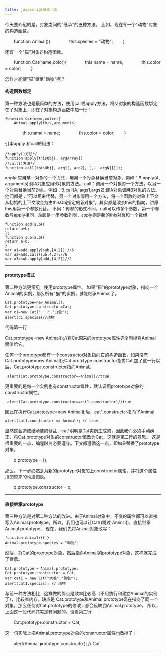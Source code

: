 ```yaml
---
title: javascript继承（3）
---
```


今天要介绍的是，对象之间的"继承"的五种方法。
比如，现在有一个"动物"对象的构造函数。

　　function Animal(){
　　　　this.species = "动物";
　　}

还有一个"猫"对象的构造函数。

　　function Cat(name,color){
　　　　this.name = name;
　　　　this.color = color;
　　}

怎样才能使"猫"继承"动物"呢？
#### 构造函数绑定
第一种方法也是最简单的方法，使用call或apply方法，将父对象的构造函数绑定在子对象上，即在子对象构造函数中加一行：

	function Cat(name,color){
	    Animal.apply(this,arguments)
　　　　this.name = name;
　　　　this.color = color;
　　}

引申apply 和call的用法：

	/*apply()方法*/
	function.apply(thisObj[, argArray])
	/*call()方法*/
	function.call(thisObj[, arg1[, arg2[, [,...argN]]]]);

apply:应用某一对象的一个方法，用另一个对象替换当前对象。例如：B.apply(A, arguments);即A对象应用B对象的方法。
call：调用一个对象的一个方法，以另一个对象替换当前对象。例如：B.call(A, args1,args2);即A对象调用B对象的方法。
他们都是：“可以用来代替，另一个对象调用一个方法，将一个函数的对象上下文从初始的上下文改变为由thisObj指定的新对象”。其实都是改变this的指向，讲原this用第一个参数代替。
不同：传参的形式不同，call可以传多个参数，第一个参数与apply相同，后面是一串参数列表，apply则是新的this对象和一个数组

    function add(a,b){
    return a+b;
    };
    function sub(a,b){
    return a-b;
    }
    var a1=add.apply(sub,[4,2]);//6
    var a2=add.call(sub,4,2);//6
    var a3=sub.apply(add,[4,2])//2

----------------------------------

#### prototype模式
第二种方法更常见，使用prototype属性。
如果"猫"的prototype对象，指向一个Animal的实例，那么所有"猫"的实例，就能继承Animal了。

    Cat.prototype=new Animal();
    Cat.prototype.constructor=Cat;
    var c1=new Cat("一一","白色");
    alert(c1.species)//动物

代码第一行

   Cat.prototype=new Animal();//将Cat原来的prototype属性完全删掉将Animal 赋值给它。

任何一个prototype都有一个constructor对象指向它的构造函数，如果没有Cat.prototype=new Animal();Cat.prototype.constructor指向Cat,加了这一行以后，Cat.prototype.constructor指向Animal。

     alert(Cat.prototype.constructor==Animal)//true

更重要的是每一个实例也有constructor属性，默认调用prototype对象的constructor属性。

     alert(Cat.prototype.constructor==cat1.constructor)//true

因此在执行Cat.prototype=new Animal();后，cat1.constructor指向了Animal

    alert(cat1.constructor == Animal); // true

显然这会造成继承链的紊乱，cat1明明是Cat实例生成的，因此我们必须手动纠正，将Cat.prototype对象的constructor值改为Cat。这就是第二行的意思。
这是很重要的一点，编程时务必要遵守。下文都遵循这一点，即如果替换了prototype对象，

　　o.prototype = {};

那么，下一步必然是为新的prototype对象加上constructor属性，并将这个属性指回原来的构造函数。

　　o.prototype.constructor = o;

----------------------------------

#### 直接继承prototype
第三种方法是对第二种方法的改进。由于Animal对象中，不变的属性都可以直接写入Animal.prototype。所以，我们也可以让Cat()跳过 Animal()，直接继承Animal.prototype。
现在，我们先将Animal对象改写：

    function Animal(){ }
    Animal.prototype.species = "动物";

然后，将Cat的prototype对象，然后指向Animal的prototype对象，这样就完成了继承。

    Cat.prototype = Animal.prototype;
    Cat.prototype.constructor = Cat;
    var cat1 = new Cat("大毛","黄色");
    alert(cat1.species); // 动物

与前一种方法相比，这样做的优点是效率比较高（不用执行和建立Animal的实例了），比较省内存。缺点是 Cat.prototype和Animal.prototype现在指向了同一个对象，那么任何对Cat.prototype的修改，都会反映到Animal.prototype。
所以，上面这一段代码其实是有问题的。请看第二行

　　Cat.prototype.constructor = Cat;

这一句实际上把Animal.prototype对象的constructor属性也改掉了！

　　alert(Animal.prototype.constructor); // Cat

----------------------------------

